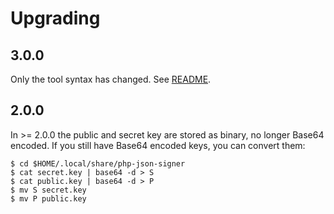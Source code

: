 # Upgrading

## 3.0.0

Only the tool syntax has changed. See [README](README.md).

## 2.0.0

In >= 2.0.0 the public and secret key are stored as binary, no longer Base64 
encoded. If you still have Base64 encoded keys, you can convert them:

    $ cd $HOME/.local/share/php-json-signer
    $ cat secret.key | base64 -d > S
    $ cat public.key | base64 -d > P
    $ mv S secret.key
    $ mv P public.key
